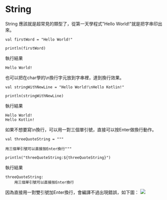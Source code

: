 # String

String 應該就是超常見的類型了，從第一天學程式"Hello World!"就是把字串印出來。
```
val firstWord = "Hello World!"

println(firstWord)
```
執行結果
```
Hello World!
```
也可以把在char學的\n換行字元放到字串裡，達到換行效果。
```
val stringWithNewLine = "Hello World!\nHello Kotlin!"

println(stringWithNewLine)
```
執行結果
```
Hello World!
Hello Kotlin!
```
如果不想要寫\n換行，可以用一對三個單引號，直接可以按Enter做換行動作。
```
val threeQuoteString = """

用三個單引號可以直接按Enter換行""" 

println("threeQuoteString:${threeQuoteString}")
```

執行結果
```
threeQuoteString:
    用三個單引號可以直接按Enter換行
```

因為直接用一對雙引號加Enter換行，會編譯不過出現錯誤，如下圖：
![](https://yayachang.github.io/Kotlin/images/string_error.png)

